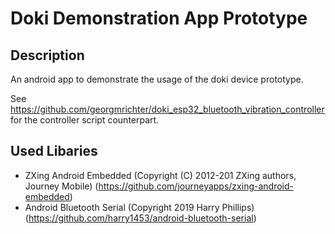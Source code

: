# Doki Demonstration App Prototype

## Description
An android app to demonstrate the usage of the doki device prototype.

See https://github.com/georgmrichter/doki_esp32_bluetooth_vibration_controller for the controller script counterpart.

## Used Libaries

* ZXing Android Embedded (Copyright (C) 2012-201 ZXing authors, Journey Mobile) (https://github.com/journeyapps/zxing-android-embedded)
* Android Bluetooth Serial (Copyright 2019 Harry Phillips) (https://github.com/harry1453/android-bluetooth-serial)
